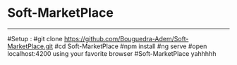 # Soft-MarketPlace
_____________________________________________________________________________________
#Setup :
#git clone https://github.com/Bouguedra-Adem/Soft-MarketPlace.git
#cd Soft-MarketPlace
#npm install
#ng serve
#open localhost:4200 using your favorite browser
#Soft-MarketPlace yahhhhh

